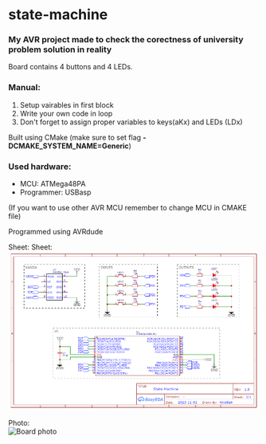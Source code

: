 # state-machine
### My AVR project made to check the corectness of university problem solution in reality
Board contains 4 buttons and 4 LEDs.
### Manual:
<ol>
  <li>Setup vairables in first block</li>
  <li>Write your own code in loop</li>
  <li>Don't forget to assign proper variables to keys(aKx) and LEDs (LDx)</li>
</ol>
Built using CMake  (make sure to set flag <b>-DCMAKE_SYSTEM_NAME=Generic</b>)

### Used hardware:
<ul>
  <li>MCU: ATMega48PA</li>
  <li>Programmer: USBasp</li>
</ul>
(If you want to use other AVR MCU remember to change MCU in CMAKE file)

Programmed using AVRdude

Sheet:
Sheet:<br>
![Image of board sheet](https://github.com/KrystianSoltys/state-machine/blob/master/img/Schematic_state_machine_v1_2023-11-01.png)

Photo:<br>
![Board photo](https://github.com/KrystianSoltys/state-machine/blob/master/img/Photo_state_machine_v1_2024-03-25.png)
